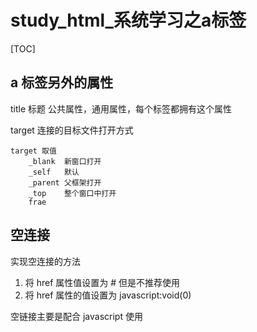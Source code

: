 # study_html_系统学习之a标签

[TOC]

## a 标签另外的属性

title 标题 公共属性，通用属性，每个标签都拥有这个属性

target	连接的目标文件打开方式

```
target 取值
	_blank	新窗口打开
	_self	默认
	_parent	父框架打开
	_top	整个窗口中打开
	frae
```



## 空连接

实现空连接的方法

1. 将 href 属性值设置为 # 但是不推荐使用
2. 将 href 属性的值设置为 javascript:void(0)

空链接主要是配合 javascript 使用